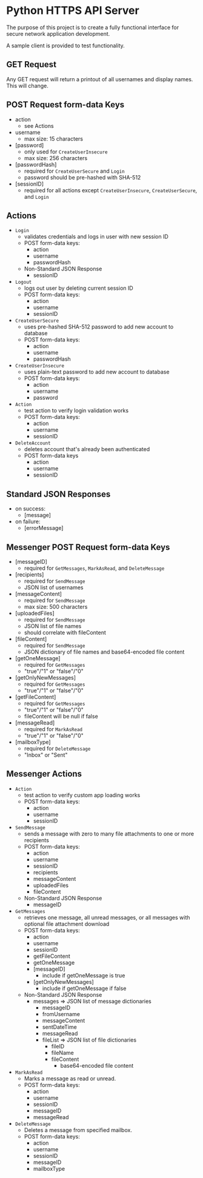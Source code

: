 # Python HTTPS API Server

The purpose of this project is to create a fully functional interface for secure network application development.

A sample client is provided to test functionality.

## GET Request ##
Any GET request will return a printout of all usernames and display names. This will change.

## POST Request form-data Keys ##
- action
  - see Actions
- username
  - max size: 15 characters
- [password]
  - only used for ```CreateUserInsecure```
  - max size: 256 characters
- [passwordHash]
  - required for ```CreateUserSecure``` and ```Login```
  - password should be pre-hashed with SHA-512
- [sessionID]
  - required for all actions except ```CreateUserInsecure```, ```CreateUserSecure```, and ```Login```

## Actions ##
- ```Login```
  - validates credentials and logs in user with new session ID
  - POST form-data keys:
    - action
    - username
    - passwordHash
  - Non-Standard JSON Response
    - sessionID
- ```Logout```
  - logs out user by deleting current session ID
  - POST form-data keys:
    - action
    - username
    - sessionID
- ```CreateUserSecure```
  - uses pre-hashed SHA-512 password to add new account to database
  - POST form-data keys:
    - action
    - username
    - passwordHash
- ```CreateUserInsecure```
  - uses plain-text password to add new account to database
  - POST form-data keys:
    - action
    - username
    - password
- ```Action``` 
  - test action to verify login validation works
  - POST form-data keys:
    - action
    - username
    - sessionID
- ```DeleteAccount```
  - deletes account that's already been authenticated
  - POST form-data keys
    - action
    - username
    - sessionID

## Standard JSON Responses ##
- on success:
  - [message]
- on failure:
  - [errorMessage]

## Messenger POST Request form-data Keys
- [messageID]
  - required for ```GetMessages```, ```MarkAsRead```, and ```DeleteMessage```
- [recipients]
  - required for ```SendMessage```
  - JSON list of usernames
- [messageContent]
  - required for ```SendMessage```
  - max size: 500 characters
- [uploadedFiles]
  - required for ```SendMessage```
  - JSON list of file names
  - should correlate with fileContent
- [fileContent]
  - required for ```SendMessage```
  - JSON dictionary of file names and base64-encoded file content
- [getOneMessage]
  - required for ```GetMessages```
  - "true"/"1" or "false"/"0"
- [getOnlyNewMessages]
  - required for ```GetMessages```
  - "true"/"1" or "false"/"0"
- [getFileContent]
  - required for ```GetMessages```
  - "true"/"1" or "false"/"0"
  - fileContent will be null if false
- [messageRead]
  - required for ```MarkAsRead```
  - "true"/"1" or "false"/"0"
- [mailboxType]
  - required for ```DeleteMessage```
  - "Inbox" or "Sent"

## Messenger Actions ##
- ```Action```
  - test action to verify custom app loading works
  - POST form-data keys:
    - action
    - username
    - sessionID
- ```SendMessage```
  - sends a message with zero to many file attachments to one or more recipients
  - POST form-data keys:
    - action
    - username
    - sessionID
    - recipients
    - messageContent
    - uploadedFiles
    - fileContent
  - Non-Standard JSON Response
    - messageID
- ```GetMessages```
  - retrieves one message, all unread messages, or all messages with optional file attachment download
  - POST form-data keys:
    - action
    - username
    - sessionID
    - getFileContent
    - getOneMessage
    - [messageID]
      - include if getOneMessage is true
    - [getOnlyNewMessages]
      - include if getOneMessage if false
  - Non-Standard JSON Response
    - messages => JSON list of message dictionaries
      - messageID
      - fromUsername
      - messageContent
      - sentDateTime
      - messageRead
      - fileList => JSON list of file dictionaries
        - fileID
        - fileName
        - fileContent
          - base64-encoded file content
- ```MarkAsRead```
  - Marks a message as read or unread.
  - POST form-data keys:
    - action
    - username
    - sessionID
    - messageID
    - messageRead
- ```DeleteMessage```
  - Deletes a message from specified mailbox.
  - POST form-data keys:
    - action
    - username
    - sessionID
    - messageID
    - mailboxType